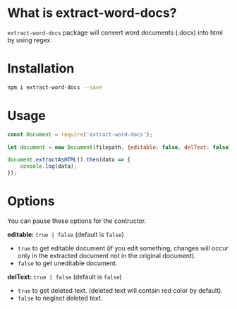 # What is extract-word-docs?
`extract-word-docs` package will convert word documents (.docx) into html by using regex.

# Installation
```sh
npm i extract-word-docs --save
```

# Usage

```javascript
const Document = require('extract-word-docs');

let document = new Document(filepath, {editable: false, delText: false});

document.extractAsHTML().then(data => {
    console.log(data);
});

```
# Options

You can pause these options for the contructor.

**editable:** ` true | false `  (default is `false`)
* `true` to get editable document (if you edit something, changes will occur only in the extracted document not in the original document).
* `false` to get uneditable document.

**delText:** `true | false` (default is `false`)
* `true` to get deleted text. (deleted text will contain red color by default).
* `false` to neglect deleted text.